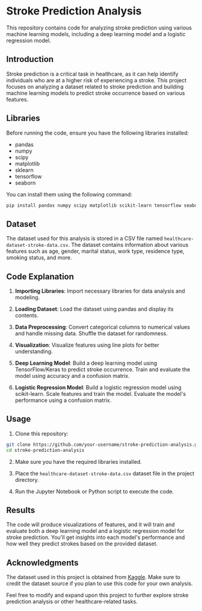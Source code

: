 # Stroke Prediction Analysis

This repository contains code for analyzing stroke prediction using various machine learning models, including a deep learning model and a logistic regression model.

## Introduction

Stroke prediction is a critical task in healthcare, as it can help identify individuals who are at a higher risk of experiencing a stroke. This project focuses on analyzing a dataset related to stroke prediction and building machine learning models to predict stroke occurrence based on various features.

## Libraries

Before running the code, ensure you have the following libraries installed:

- pandas
- numpy
- scipy
- matplotlib
- sklearn
- tensorflow
- seaborn

You can install them using the following command:

```bash
pip install pandas numpy scipy matplotlib scikit-learn tensorflow seaborn
```

## Dataset

The dataset used for this analysis is stored in a CSV file named `healthcare-dataset-stroke-data.csv`. The dataset contains information about various features such as age, gender, marital status, work type, residence type, smoking status, and more.

## Code Explanation

1. **Importing Libraries**: Import necessary libraries for data analysis and modeling.

2. **Loading Dataset**: Load the dataset using pandas and display its contents.

3. **Data Preprocessing**: Convert categorical columns to numerical values and handle missing data. Shuffle the dataset for randomness.

4. **Visualization**: Visualize features using line plots for better understanding.

5. **Deep Learning Model**: Build a deep learning model using TensorFlow/Keras to predict stroke occurrence. Train and evaluate the model using accuracy and a confusion matrix.

6. **Logistic Regression Model**: Build a logistic regression model using scikit-learn. Scale features and train the model. Evaluate the model's performance using a confusion matrix.

## Usage

1. Clone this repository:

```bash
git clone https://github.com/your-username/stroke-prediction-analysis.git
cd stroke-prediction-analysis
```

2. Make sure you have the required libraries installed.

3. Place the `healthcare-dataset-stroke-data.csv` dataset file in the project directory.

4. Run the Jupyter Notebook or Python script to execute the code.

## Results

The code will produce visualizations of features, and it will train and evaluate both a deep learning model and a logistic regression model for stroke prediction. You'll get insights into each model's performance and how well they predict strokes based on the provided dataset.

## Acknowledgments

The dataset used in this project is obtained from [Kaggle](https://www.kaggle.com/fedesoriano/stroke-prediction-dataset). Make sure to credit the dataset source if you plan to use this code for your own analysis.

Feel free to modify and expand upon this project to further explore stroke prediction analysis or other healthcare-related tasks.
